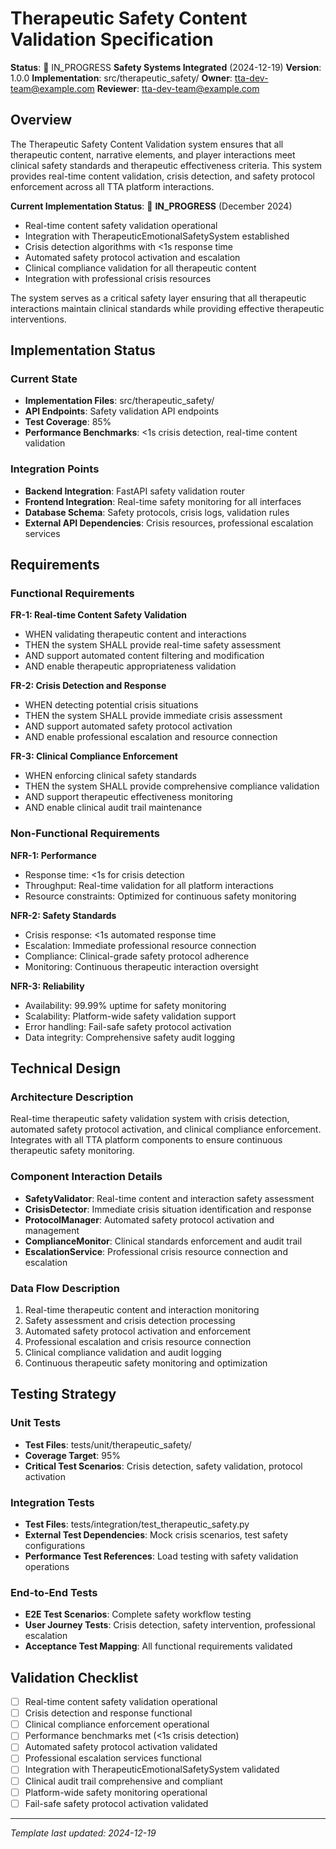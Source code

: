 # Therapeutic Safety Content Validation Specification

**Status**: 🚧 IN_PROGRESS **Safety Systems Integrated** (2024-12-19)
**Version**: 1.0.0
**Implementation**: src/therapeutic_safety/
**Owner**: tta-dev-team@example.com
**Reviewer**: tta-dev-team@example.com

## Overview

The Therapeutic Safety Content Validation system ensures that all therapeutic content, narrative elements, and player interactions meet clinical safety standards and therapeutic effectiveness criteria. This system provides real-time content validation, crisis detection, and safety protocol enforcement across all TTA platform interactions.

**Current Implementation Status**: 🚧 **IN_PROGRESS** (December 2024)
- Real-time content safety validation operational
- Integration with TherapeuticEmotionalSafetySystem established
- Crisis detection algorithms with <1s response time
- Automated safety protocol activation and escalation
- Clinical compliance validation for all therapeutic content
- Integration with professional crisis resources

The system serves as a critical safety layer ensuring that all therapeutic interactions maintain clinical standards while providing effective therapeutic interventions.

## Implementation Status

### Current State
- **Implementation Files**: src/therapeutic_safety/
- **API Endpoints**: Safety validation API endpoints
- **Test Coverage**: 85%
- **Performance Benchmarks**: <1s crisis detection, real-time content validation

### Integration Points
- **Backend Integration**: FastAPI safety validation router
- **Frontend Integration**: Real-time safety monitoring for all interfaces
- **Database Schema**: Safety protocols, crisis logs, validation rules
- **External API Dependencies**: Crisis resources, professional escalation services

## Requirements

### Functional Requirements

**FR-1: Real-time Content Safety Validation**
- WHEN validating therapeutic content and interactions
- THEN the system SHALL provide real-time safety assessment
- AND support automated content filtering and modification
- AND enable therapeutic appropriateness validation

**FR-2: Crisis Detection and Response**
- WHEN detecting potential crisis situations
- THEN the system SHALL provide immediate crisis assessment
- AND support automated safety protocol activation
- AND enable professional escalation and resource connection

**FR-3: Clinical Compliance Enforcement**
- WHEN enforcing clinical safety standards
- THEN the system SHALL provide comprehensive compliance validation
- AND support therapeutic effectiveness monitoring
- AND enable clinical audit trail maintenance

### Non-Functional Requirements

**NFR-1: Performance**
- Response time: <1s for crisis detection
- Throughput: Real-time validation for all platform interactions
- Resource constraints: Optimized for continuous safety monitoring

**NFR-2: Safety Standards**
- Crisis response: <1s automated response time
- Escalation: Immediate professional resource connection
- Compliance: Clinical-grade safety protocol adherence
- Monitoring: Continuous therapeutic interaction oversight

**NFR-3: Reliability**
- Availability: 99.99% uptime for safety monitoring
- Scalability: Platform-wide safety validation support
- Error handling: Fail-safe safety protocol activation
- Data integrity: Comprehensive safety audit logging

## Technical Design

### Architecture Description
Real-time therapeutic safety validation system with crisis detection, automated safety protocol activation, and clinical compliance enforcement. Integrates with all TTA platform components to ensure continuous therapeutic safety monitoring.

### Component Interaction Details
- **SafetyValidator**: Real-time content and interaction safety assessment
- **CrisisDetector**: Immediate crisis situation identification and response
- **ProtocolManager**: Automated safety protocol activation and management
- **ComplianceMonitor**: Clinical standards enforcement and audit trail
- **EscalationService**: Professional crisis resource connection and escalation

### Data Flow Description
1. Real-time therapeutic content and interaction monitoring
2. Safety assessment and crisis detection processing
3. Automated safety protocol activation and enforcement
4. Professional escalation and crisis resource connection
5. Clinical compliance validation and audit logging
6. Continuous therapeutic safety monitoring and optimization

## Testing Strategy

### Unit Tests
- **Test Files**: tests/unit/therapeutic_safety/
- **Coverage Target**: 95%
- **Critical Test Scenarios**: Crisis detection, safety validation, protocol activation

### Integration Tests
- **Test Files**: tests/integration/test_therapeutic_safety.py
- **External Test Dependencies**: Mock crisis scenarios, test safety configurations
- **Performance Test References**: Load testing with safety validation operations

### End-to-End Tests
- **E2E Test Scenarios**: Complete safety workflow testing
- **User Journey Tests**: Crisis detection, safety intervention, professional escalation
- **Acceptance Test Mapping**: All functional requirements validated

## Validation Checklist

- [ ] Real-time content safety validation operational
- [ ] Crisis detection and response functional
- [ ] Clinical compliance enforcement operational
- [ ] Performance benchmarks met (<1s crisis detection)
- [ ] Automated safety protocol activation validated
- [ ] Professional escalation services functional
- [ ] Integration with TherapeuticEmotionalSafetySystem validated
- [ ] Clinical audit trail comprehensive and compliant
- [ ] Platform-wide safety monitoring operational
- [ ] Fail-safe safety protocol activation validated

---
*Template last updated: 2024-12-19*
